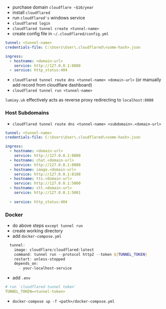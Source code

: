 - purchase domain `cloudflare ~$10/year`
- install `cloudflared`
- run `cloudflared's` windows service
- `cloudflared login`
- `cloudflared tunnel create <tunnel-name>`
- create config file in `~/.cloudflared/config.yml`
``` yaml
tunnel: <tunnel-name>
credentials-file: C:\Users\User\.cloudflared\<some-hash>.json

ingress:
  - hostname: <domain-url>
    service: http://127.0.0.1:8080
  - service: http_status:404
```
- `cloudflared tunnel route dns <tunnel-name> <domain-url>`
  (or manually add record from cloudflare dashboard)
- `cloudflared tunnel run <tunnel-name>`

`lumiey.uk` effectively acts as reverse proxy redirecting to `localhost:8080`
### Host Subdomains
- `cloudflared tunnel route dns <tunnel-name> <subdomain>.<domain-url>`
``` yaml
tunnel: <tunnel-name>
credentials-file: C:\Users\User\.cloudflared\<some-hash>.json

ingress:
  - hostname: <domain-url>
    service: http://127.0.0.1:8080
  - hostname: chat.<domain-url>
    service: http://127.0.0.1:8080
  - hostname: image.<domain-url>
    service: http://127.0.0.1:8188
  - hostname: tts.<domain-url>
    service: http://127.0.0.1:5000
  - hostname: stt.<domain-url>
    service: http://127.0.0.1:5001
    
  - service: http_status:404
```
### Docker
- do above steps `except tunnel run`
- create working directory
- add `docker-compose.yml`
``` powershell
  tunnel:
    image: cloudflare/cloudflared:latest
    command: tunnel run --protocol http2 --token ${TUNNEL_TOKEN}
    restart: unless-stopped
    depends_on:
      - your-localhost-service
```
- add `.env`
``` yaml
# run `cloudflared tunnel token`
TUNNEL_TOKEN=<tunnel-token>
```
- `docker-compose up -f <path>/docker-compose.yml`
